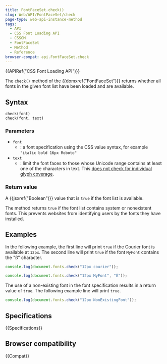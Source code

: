 ```yaml
---
title: FontFaceSet.check()
slug: Web/API/FontFaceSet/check
page-type: web-api-instance-method
tags:
  - API
  - CSS Font Loading API
  - CSSOM
  - FontFaceSet
  - Method
  - Reference
browser-compat: api.FontFaceSet.check
---
```


{{APIRef("CSS Font Loading API")}}

The `check()` method of the {{domxref("FontFaceSet")}} returns whether all
fonts in the given font list have been loaded and are available.

## Syntax

```js-nolint
check(font)
check(font, text)
```

### Parameters

- `font`
  - : a font specification using the CSS value syntax, for example `"italic bold 16px Roboto"`
- `text`
  - : limit the font faces to those whose Unicode range contains at least one of the characters in text. This [does not check for individual glyph coverage](https://lists.w3.org/Archives/Public/www-style/2015Aug/0330.html).

### Return value

A {{jsxref("Boolean")}} value that is `true` if the font list is available.

The method returns `true` if the font list contains system or nonexistent fonts. This prevents websites from identifying users by the fonts they have installed.

## Examples

In the following example, the first line will print `true` if the Courier font is available at `12px`. The second line will print `true` if the font `MyFont` contains the "ß" character.

```js
console.log(document.fonts.check("12px courier"));

console.log(document.fonts.check("12px MyFont", "ß"));
```

The use of a non-existing font in the font specification results in a return value of `true`. The following example line will print `true`.

```js
console.log(document.fonts.check("12px NonExistingFont"));
```

## Specifications

{{Specifications}}

## Browser compatibility

{{Compat}}
